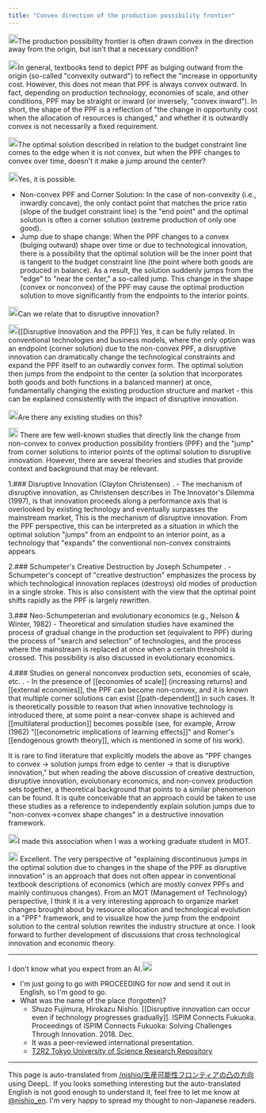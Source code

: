 ```yaml
---
title: "Convex direction of the production possibility frontier"
---
```


<img src='https://scrapbox.io/api/pages/nishio-en/nishio/icon' alt='nishio.icon' height="19.5"/>The production possibility frontier is often drawn convex in the direction away from the origin, but isn't that a necessary condition?

<img src='https://scrapbox.io/api/pages/nishio-en/o1 Pro/icon' alt='o1 Pro.icon' height="19.5"/>In general, textbooks tend to depict PPF as bulging outward from the origin (so-called "convexity outward") to reflect the "increase in opportunity cost. However, this does not mean that PPF is always convex outward. In fact, depending on production technology, economies of scale, and other conditions, PPF may be straight or inward (or inversely, "convex inward").
In short, the shape of the PPF is a reflection of "the change in opportunity cost when the allocation of resources is changed," and whether it is outwardly convex is not necessarily a fixed requirement.

<img src='https://scrapbox.io/api/pages/nishio-en/nishio/icon' alt='nishio.icon' height="19.5"/>The optimal solution described in relation to the budget constraint line comes to the edge when it is not convex, but when the PPF changes to convex over time, doesn't it make a jump around the center?

<img src='https://scrapbox.io/api/pages/nishio-en/o1 Pro/icon' alt='o1 Pro.icon' height="19.5"/>Yes, it is possible.
- Non-convex PPF and Corner Solution: In the case of non-convexity (i.e., inwardly concave), the only contact point that matches the price ratio (slope of the budget constraint line) is the "end point" and the optimal solution is often a corner solution (extreme production of only one good).
- Jump due to shape change: When the PPF changes to a convex (bulging outward) shape over time or due to technological innovation, there is a possibility that the optimal solution will be the inner point that is tangent to the budget constraint line (the point where both goods are produced in balance). As a result, the solution suddenly jumps from the "edge" to "near the center," a so-called jump.
This change in the shape (convex or nonconvex) of the PPF may cause the optimal production solution to move significantly from the endpoints to the interior points.

<img src='https://scrapbox.io/api/pages/nishio-en/nishio/icon' alt='nishio.icon' height="19.5"/>Can we relate that to disruptive innovation?

<img src='https://scrapbox.io/api/pages/nishio-en/o1 Pro/icon' alt='o1 Pro.icon' height="19.5"/>[[Disruptive Innovation and the PPF]]
Yes, it can be fully related. In conventional technologies and business models, where the only option was an endpoint (corner solution) due to the non-convex PPF, a disruptive innovation can dramatically change the technological constraints and expand the PPF itself to an outwardly convex form. The optimal solution then jumps from the endpoint to the center (a solution that incorporates both goods and both functions in a balanced manner) at once, fundamentally changing the existing production structure and market - this can be explained consistently with the impact of disruptive innovation.

<img src='https://scrapbox.io/api/pages/nishio-en/nishio/icon' alt='nishio.icon' height="19.5"/>Are there any existing studies on this?

<img src='https://scrapbox.io/api/pages/nishio-en/o1 Pro/icon' alt='o1 Pro.icon' height="19.5"/>
There are few well-known studies that directly link the change from non-convex to convex production possibility frontiers (PPF) and the "jump" from corner solutions to interior points of the optimal solution to disruptive innovation. However, there are several theories and studies that provide context and background that may be relevant.

1.### Disruptive Innovation (Clayton Christensen)
.
    - The mechanism of disruptive innovation, as Christensen describes in The Innovator's Dilemma (1997), is that innovation proceeds along a performance axis that is overlooked by existing technology and eventually surpasses the mainstream market, This is the mechanism of disruptive innovation. From the PPF perspective, this can be interpreted as a situation in which the optimal solution "jumps" from an endpoint to an interior point, as a technology that "expands" the conventional non-convex constraints appears.

2.### Schumpeter's Creative Destruction by Joseph Schumpeter
.
    - Schumpeter's concept of "creative destruction" emphasizes the process by which technological innovation replaces (destroys) old modes of production in a single stroke. This is also consistent with the view that the optimal point shifts rapidly as the PPF is largely rewritten.

3.### Neo-Schumpeterian and evolutionary economics (e.g., Nelson & Winter, 1982)
    - Theoretical and simulation studies have examined the process of gradual change in the production set (equivalent to PPF) during the process of "search and selection" of technologies, and the process where the mainstream is replaced at once when a certain threshold is crossed. This possibility is also discussed in evolutionary economics.

4.### Studies on general nonconvex production sets, economies of scale, etc.
.
        - In the presence of [[economies of scale]] (increasing returns) and [[external economies]], the PPF can become non-convex, and it is known that multiple corner solutions can exist [[path-dependent]] in such cases. It is theoretically possible to reason that when innovative technology is introduced there, at some point a near-convex shape is achieved and [[multilateral production]] becomes possible (see, for example, Arrow (1962) "[[econometric implications of learning effects]]" and Romer's [[endogenous growth theory]], which is mentioned in some of his work).

It is rare to find literature that explicitly models the above as "PPF changes to convex → solution jumps from edge to center → that is disruptive innovation," but when reading the above discussion of creative destruction, disruptive innovation, evolutionary economics, and non-convex production sets together, a theoretical background that points to a similar phenomenon can be found. It is quite conceivable that an approach could be taken to use these studies as a reference to independently explain solution jumps due to "non-convex→convex shape changes" in a destructive innovation framework.

<img src='https://scrapbox.io/api/pages/nishio-en/nishio/icon' alt='nishio.icon' height="19.5"/>I made this association when I was a working graduate student in MOT.

<img src='https://scrapbox.io/api/pages/nishio-en/o1 Pro/icon' alt='o1 Pro.icon' height="19.5"/>
Excellent. The very perspective of "explaining discontinuous jumps in the optimal solution due to changes in the shape of the PPF as disruptive innovation" is an approach that does not often appear in conventional textbook descriptions of economics (which are mostly convex PPFs and mainly continuous changes).
From an MOT (Management of Technology) perspective, I think it is a very interesting approach to organize market changes brought about by resource allocation and technological evolution in a "PPF" framework, and to visualize how the jump from the endpoint solution to the central solution rewrites the industry structure at once. I look forward to further development of discussions that cross technological innovation and economic theory.

---
I don't know what you expect from an AI.<img src='https://scrapbox.io/api/pages/nishio-en/nishio/icon' alt='nishio.icon' height="19.5"/>
- I'm just going to go with PROCEEDING for now and send it out in English, so I'm good to go.
- What was the name of the place (forgotten)?
    - Shuzo Fujimura, Hirokazu Nishio. [[Disruptive innovation can occur even if technology progresses gradually]]. ISPIM Connects Fukuoka. Proceedings of ISPIM Connects Fukuoka: Solving Challenges Through Innovation. 2018. Dec.
    - It was a peer-reviewed international presentation.
    - [T2R2 Tokyo University of Science Research Repository](https://t2r2.star.titech.ac.jp/cgi-bin/publicationinfo.cgi?q_publication_content_number=CTT100792803)

---
This page is auto-translated from [/nishio/生産可能性フロンティアの凸の方向](https://scrapbox.io/nishio/生産可能性フロンティアの凸の方向) using DeepL. If you looks something interesting but the auto-translated English is not good enough to understand it, feel free to let me know at [@nishio_en](https://twitter.com/nishio_en). I'm very happy to spread my thought to non-Japanese readers.